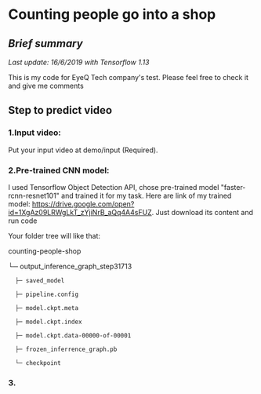 # Counting people go into a shop
## *Brief summary*
*Last update: 16/6/2019 with Tensorflow 1.13*

This is my code for EyeQ Tech company's test. Please feel free to check it and give me comments
## Step to predict video
### 1.Input video:
Put your input video at demo/input (Required).
### 2.Pre-trained CNN model:
I used Tensorflow Object Detection API, chose pre-trained model "faster-rcnn-resnet101" and trained it for my task.
Here are link of my trained model: https://drive.google.com/open?id=1XgAz09LRWgLkT_zYjiNrB_aQq4A4sFUZ.
Just download its content and run code

Your folder tree will like that:

  counting-people-shop
  
  └─ output_inference_graph_step31713
  
      ├─ saved_model
      
      ├─ pipeline.config
      
      ├─ model.ckpt.meta
      
      ├─ model.ckpt.index
      
      ├─ model.ckpt.data-00000-of-00001
      
      ├─ frozen_inferrence_graph.pb
      
      └─ checkpoint

### 3.
